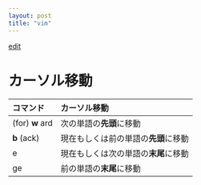 ```yaml
---
layout: post
title: "vim"
---
```


[edit](https://github.com/harufujimoto/harufujimoto.github.io/edit/master/_posts/2020-09-03-vim.md)

# カーソル移動

| コマンド | カーソル移動 |
|:---|:---|
|(for) **w** ard|次の単語の**先頭**に移動|
|**b** (ack) |現在もしくは前の単語の**先頭**に移動|
|e|現在もしくは次の単語の**末尾**に移動|
|ge|前の単語の**末尾**に移動|
